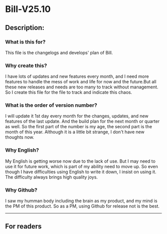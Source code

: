 # Bill-V25.10
## Description: 
### What is this for?
This file is the changelogs and develops' plan of Bill. 
### Why create this?
I have lots of updates and new features every month, and I need more features to handle the mess of work and life for now and the future.But all these new releases and needs are too many to track without management. So I create this file for the file to track and indicate this chaos.
### What is the order of version number?
I will update it 1st day every month for the changes, updates, and new features of the last update. And the build plan for the next month or quarter as well.
So the first part of the number is my age, the second part is the month of this year. Although it is a little bit strange, I don't have new thoughts now.
### Why English?
My English is getting worse now due to the lack of use. But I may need to use it for future work, which is part of my ability need to move up. So even though I have difficulties using English to write it down, I insist on using it. The difficulty always brings high quality joys.
### Why Github?
I saw my humman body including the brain as my product, and my mind is the PM of this product. So as a PM, using Github for release not is the best.
- - - -
## For readers

